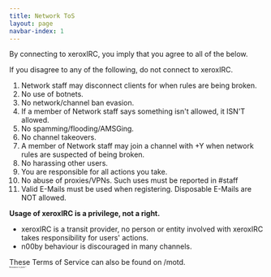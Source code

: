 ```yaml
---
title: Network ToS
layout: page
navbar-index: 1
---
```


By connecting to xeroxIRC, you imply that you agree to all of the below.

If you disagree to any of the following, do not connect to xeroxIRC.

1. Network staff may disconnect clients for when rules are being broken.
1. No use of botnets.
1. No network/channel ban evasion.
1. If a member of Network staff says something isn't allowed, it ISN'T allowed.
1. No spamming/flooding/AMSGing.
1. No channel takeovers.
1. A member of Network staff may join a channel with +Y when network rules are
    suspected of being broken.
1. No harassing other users.
1. You are responsible for all actions you take.
1. No abuse of proxies/VPNs. Such uses must be reported in #staff
1. Valid E-Mails must be used when registering. Disposable E-Mails are NOT allowed.

**Usage of xeroxIRC is a privilege, not a right.**

- xeroxIRC is a transit provider, no person or entity involved with xeroxIRC takes responsibility for users' actions.
- n00by behaviour is discouraged in many channels.

These Terms of Service can also be found on /motd.
<br/><i style="font-size: 25%;">Resistance is futile™.</i>
